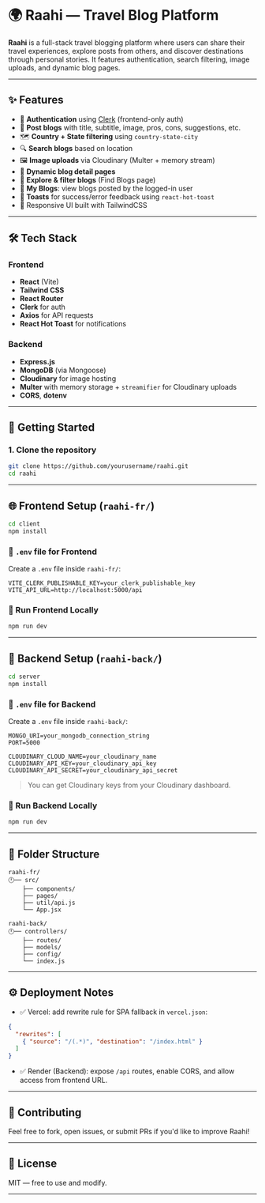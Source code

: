 # 🌍 Raahi — Travel Blog Platform

**Raahi** is a full-stack travel blogging platform where users can share their travel experiences, explore posts from others, and discover destinations through personal stories. It features authentication, search filtering, image uploads, and dynamic blog pages.

---

## ✨ Features

* 🔐 **Authentication** using [Clerk](https://clerk.dev) (frontend-only auth)
* 📄 **Post blogs** with title, subtitle, image, pros, cons, suggestions, etc.
* 🗺️ **Country + State filtering** using `country-state-city`
* 🔍 **Search blogs** based on location
* 🖼️ **Image uploads** via Cloudinary (Multer + memory stream)
* 📄 **Dynamic blog detail pages**
* 🧱 **Explore & filter blogs** (Find Blogs page)
* 💼 **My Blogs**: view blogs posted by the logged-in user
* 💬 **Toasts** for success/error feedback using `react-hot-toast`
* 📱 Responsive UI built with TailwindCSS

---

## 🛠️ Tech Stack

### Frontend

* **React** (Vite)
* **Tailwind CSS**
* **React Router**
* **Clerk** for auth
* **Axios** for API requests
* **React Hot Toast** for notifications

### Backend

* **Express.js**
* **MongoDB** (via Mongoose)
* **Cloudinary** for image hosting
* **Multer** with memory storage + `streamifier` for Cloudinary uploads
* **CORS**, **dotenv**

---

## 🚀 Getting Started

### 1. Clone the repository

```bash
git clone https://github.com/yourusername/raahi.git
cd raahi
```

---

## 🌐 Frontend Setup (`raahi-fr/`)

```bash
cd client
npm install
```

### 📁 `.env` file for Frontend

Create a `.env` file inside `raahi-fr/`:

```env
VITE_CLERK_PUBLISHABLE_KEY=your_clerk_publishable_key
VITE_API_URL=http://localhost:5000/api
```

### 🦦 Run Frontend Locally

```bash
npm run dev
```

---

## 🔧 Backend Setup (`raahi-back/`)

```bash
cd server
npm install
```

### 📁 `.env` file for Backend

Create a `.env` file inside `raahi-back/`:

```env
MONGO_URI=your_mongodb_connection_string
PORT=5000

CLOUDINARY_CLOUD_NAME=your_cloudinary_name
CLOUDINARY_API_KEY=your_cloudinary_api_key
CLOUDINARY_API_SECRET=your_cloudinary_api_secret
```

> You can get Cloudinary keys from your Cloudinary dashboard.

### 🦦 Run Backend Locally

```bash
npm run dev
```

---

## 🔗 Folder Structure

```
raahi-fr/
🕛── src/
    ├── components/
    ├── pages/
    ├── util/api.js
    └── App.jsx

raahi-back/
🕛── controllers/
    ├── routes/
    ├── models/
    ├── config/
    └── index.js
```

---

## ⚙️ Deployment Notes

* ✅ Vercel: add rewrite rule for SPA fallback in `vercel.json`:

```json
{
  "rewrites": [
    { "source": "/(.*)", "destination": "/index.html" }
  ]
}
```

* ✅ Render (Backend): expose `/api` routes, enable CORS, and allow access from frontend URL.

---

## 🤛 Contributing

Feel free to fork, open issues, or submit PRs if you'd like to improve Raahi!

---

## 📜 License

MIT — free to use and modify.

---
